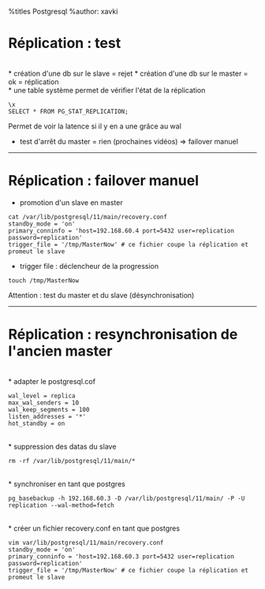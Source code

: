 %titles Postgresql
%author: xavki


# Réplication : test


<br>
* création d'une db sur le slave = rejet
* création d'une db sur le master = ok = réplication

<br>
* une table système permet de vérifier l'état de la réplication

```
\x
SELECT * FROM PG_STAT_REPLICATION;
```

Permet de voir la latence si il y en a une grâce au wal

* test d'arrêt du master = rien (prochaines vidéos) => failover manuel

-----------------------------------------------------------------------

# Réplication : failover manuel


* promotion d'un slave en master

```
cat /var/lib/postgresql/11/main/recovery.conf 
standby_mode = 'on'
primary_conninfo = 'host=192.168.60.4 port=5432 user=replication password=replication'
trigger_file = '/tmp/MasterNow' # ce fichier coupe la réplication et promeut le slave
```

* trigger file : déclencheur de la progression

```
touch /tmp/MasterNow
```

Attention : test du master et du slave (désynchronisation)

------------------------------------------------------------------------

# Réplication : resynchronisation de l'ancien master

<br>
* adapter le postgresql.cof

```
wal_level = replica
max_wal_senders = 10
wal_keep_segments = 100
listen_addresses = '*'
hot_standby = on
```

<br>
* suppression des datas du slave

```
rm -rf /var/lib/postgresql/11/main/*
```

<br>
* synchroniser en tant que postgres

```
pg_basebackup -h 192.168.60.3 -D /var/lib/postgresql/11/main/ -P -U replication --wal-method=fetch
```

<br>
* créer un fichier recovery.conf en tant que postgres

```
vim var/lib/postgresql/11/main/recovery.conf
standby_mode = 'on'
primary_conninfo = 'host=192.168.60.3 port=5432 user=replication password=replication'
trigger_file = '/tmp/MasterNow' # ce fichier coupe la réplication et promeut le slave
```


